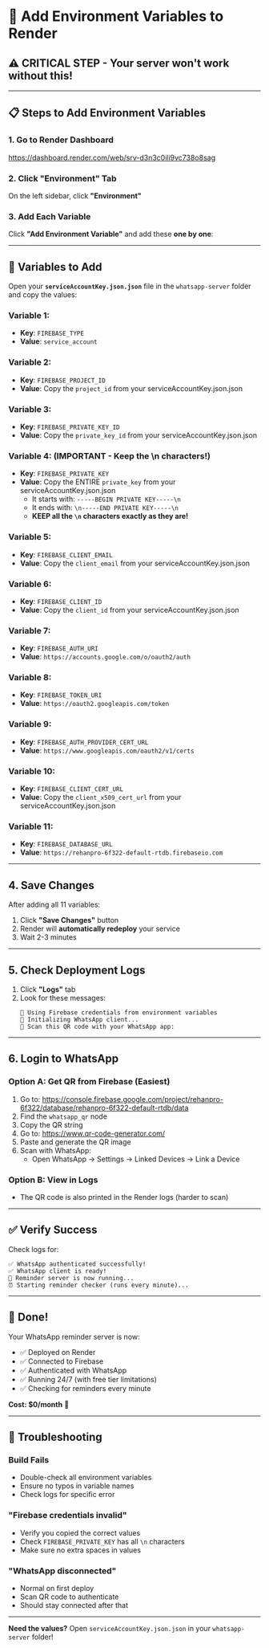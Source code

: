 # 🔐 Add Environment Variables to Render

## ⚠️ CRITICAL STEP - Your server won't work without this!

---

## 📋 Steps to Add Environment Variables

### 1. Go to Render Dashboard
https://dashboard.render.com/web/srv-d3n3c0ili9vc738o8sag

### 2. Click "Environment" Tab
On the left sidebar, click **"Environment"**

### 3. Add Each Variable

Click **"Add Environment Variable"** and add these **one by one**:

---

## 🔑 Variables to Add

Open your **`serviceAccountKey.json.json`** file in the `whatsapp-server` folder and copy the values:

### Variable 1:
- **Key**: `FIREBASE_TYPE`
- **Value**: `service_account`

### Variable 2:
- **Key**: `FIREBASE_PROJECT_ID`
- **Value**: Copy the `project_id` from your serviceAccountKey.json.json

### Variable 3:
- **Key**: `FIREBASE_PRIVATE_KEY_ID`
- **Value**: Copy the `private_key_id` from your serviceAccountKey.json.json

### Variable 4: (IMPORTANT - Keep the \n characters!)
- **Key**: `FIREBASE_PRIVATE_KEY`
- **Value**: Copy the ENTIRE `private_key` from your serviceAccountKey.json.json
  - It starts with: `-----BEGIN PRIVATE KEY-----\n`
  - It ends with: `\n-----END PRIVATE KEY-----\n`
  - **KEEP all the `\n` characters exactly as they are!**

### Variable 5:
- **Key**: `FIREBASE_CLIENT_EMAIL`
- **Value**: Copy the `client_email` from your serviceAccountKey.json.json

### Variable 6:
- **Key**: `FIREBASE_CLIENT_ID`
- **Value**: Copy the `client_id` from your serviceAccountKey.json.json

### Variable 7:
- **Key**: `FIREBASE_AUTH_URI`
- **Value**: `https://accounts.google.com/o/oauth2/auth`

### Variable 8:
- **Key**: `FIREBASE_TOKEN_URI`
- **Value**: `https://oauth2.googleapis.com/token`

### Variable 9:
- **Key**: `FIREBASE_AUTH_PROVIDER_CERT_URL`
- **Value**: `https://www.googleapis.com/oauth2/v1/certs`

### Variable 10:
- **Key**: `FIREBASE_CLIENT_CERT_URL`
- **Value**: Copy the `client_x509_cert_url` from your serviceAccountKey.json.json

### Variable 11:
- **Key**: `FIREBASE_DATABASE_URL`
- **Value**: `https://rehanpro-6f322-default-rtdb.firebaseio.com`

---

## 4. Save Changes

After adding all 11 variables:
1. Click **"Save Changes"** button
2. Render will **automatically redeploy** your service
3. Wait 2-3 minutes

---

## 5. Check Deployment Logs

1. Click **"Logs"** tab
2. Look for these messages:
   ```
   🔧 Using Firebase credentials from environment variables
   🔄 Initializing WhatsApp client...
   📱 Scan this QR code with your WhatsApp app:
   ```

---

## 6. Login to WhatsApp

### Option A: Get QR from Firebase (Easiest)
1. Go to: https://console.firebase.google.com/project/rehanpro-6f322/database/rehanpro-6f322-default-rtdb/data
2. Find the `whatsapp_qr` node
3. Copy the QR string
4. Go to: https://www.qr-code-generator.com/
5. Paste and generate the QR image
6. Scan with WhatsApp:
   - Open WhatsApp → Settings → Linked Devices → Link a Device

### Option B: View in Logs
- The QR code is also printed in the Render logs (harder to scan)

---

## ✅ Verify Success

Check logs for:
```
✅ WhatsApp authenticated successfully!
✅ WhatsApp client is ready!
🚀 Reminder server is now running...
⏰ Starting reminder checker (runs every minute)...
```

---

## 🎉 Done!

Your WhatsApp reminder server is now:
- ✅ Deployed on Render
- ✅ Connected to Firebase
- ✅ Authenticated with WhatsApp
- ✅ Running 24/7 (with free tier limitations)
- ✅ Checking for reminders every minute

**Cost: $0/month** 🎊

---

## 🐛 Troubleshooting

### Build Fails
- Double-check all environment variables
- Ensure no typos in variable names
- Check logs for specific error

### "Firebase credentials invalid"
- Verify you copied the correct values
- Check `FIREBASE_PRIVATE_KEY` has all `\n` characters
- Make sure no extra spaces in values

### "WhatsApp disconnected"
- Normal on first deploy
- Scan QR code to authenticate
- Should stay connected after that

---

**Need the values?** Open `serviceAccountKey.json.json` in your `whatsapp-server` folder!
